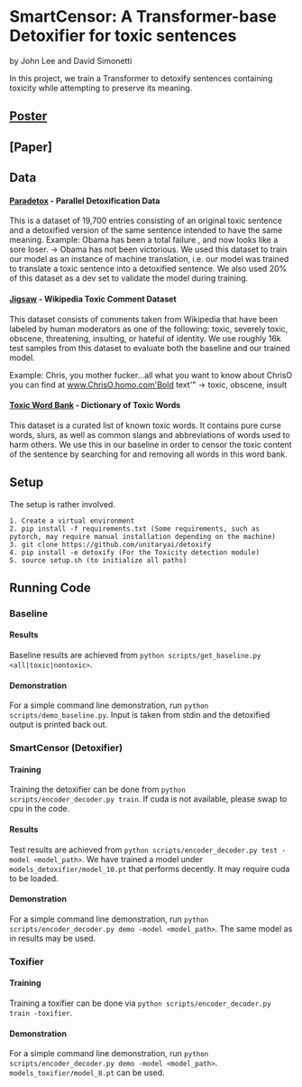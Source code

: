 # SmartCensor: A Transformer-base Detoxifier for toxic sentences
by John Lee and David Simonetti

In this project, we train a Transformer to detoxify sentences containing toxicity while attempting to preserve its meaning.

## [Poster](results/NLP_Poster.pdf)

## [Paper]


## Data

#### [Paradetox](https://huggingface.co/datasets/s-nlp/paradetox) - Parallel Detoxification Data
This is a dataset of 19,700 entries consisting of an original toxic sentence and a detoxified version of the same sentence intended to have the same meaning.
Example:
Obama has been a total failure , and now looks like a sore loser. ->
Obama has not been victorious.
We used this dataset to train our model as an instance of machine translation, i.e. our model was trained to translate a toxic sentence into a detoxified sentence. We also used 20% of this dataset as a dev set to validate the model during training.

#### [Jigsaw](https://www.kaggle.com/competitions/jigsaw-toxic-comment-classification-challenge/data?select=test.csv.zip) - Wikipedia Toxic Comment Dataset
This dataset consists of comments taken from Wikipedia that have been labeled by human moderators as one of the following: toxic, severely toxic, obscene, threatening, insulting, or hateful of identity. We use roughly 16k test samples from this dataset to evaluate both the baseline and our trained model.

Example:
Chris, you mother fucker...all what you want to know about ChrisO you can find at www.ChrisO.homo.com'Bold text'" -> toxic, obscene, insult

#### [Toxic Word Bank](https://github.com/Orthrus-Lexicon/Toxic) - Dictionary of Toxic Words
This dataset is a curated list of known toxic words. It contains pure curse words, slurs, as well as common slangs and abbreviations of words used to harm others. We use this in our baseline in order to censor the toxic content of the sentence by searching for and removing  all words in this word bank.

## Setup

The setup is rather involved.

```
1. Create a virtual environment
2. pip install -f requirements.txt (Some requirements, such as pytorch, may require manual installation depending on the machine)
3. git clone https://github.com/unitaryai/detoxify
4. pip install -e detoxify (For the Toxicity detection module)
5. source setup.sh (to initialize all paths)
```

## Running Code

### Baseline

#### Results
Baseline results are achieved from `python scripts/get_baseline.py <all|toxic|nontoxic>`. 

#### Demonstration
For a simple command line demonstration, run `python scripts/demo_baseline.py`. Input is taken from stdin and the detoxified output is printed back out.

### SmartCensor (Detoxifier)

#### Training
Training the detoxifier can be done from `python scripts/encoder_decoder.py train`. If cuda is not available, please swap to cpu in the code.

#### Results
Test results are achieved from `python scripts/encoder_decoder.py test -model <model_path>`. We have trained a model under `models_detoxifier/model_10.pt` that performs decently. It may require cuda to be loaded.

#### Demonstration
For a simple command line demonstration, run `python scripts/encoder_decoder.py demo -model <model_path>`. The same model as in results may be used.

### Toxifier

#### Training
Training a toxifier can be done via `python scripts/encoder_decoder.py train -toxifier`.

#### Demonstration
For a simple command line demonstration, run `python scripts/encoder_decoder.py demo -model <model_path>`. `models_toxifier/model_8.pt` can be used.




